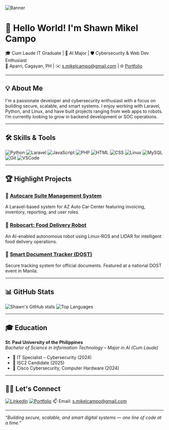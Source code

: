 ![Banner](https://raw.githubusercontent.com/shawnnotshown/ShawnCampo-Portfolio/main/assets/banner.png) <!-- Optional: Use a real image URL -->

# 👋 Hello World! I'm Shawn Mikel Campo

🎓 Cum Laude IT Graduate | 🧠 AI Major | 🛡️ Cybersecurity & Web Dev Enthusiast  
📍 Aparri, Cagayan, PH | ✉️ s.mikelcampo@gmail.com | 🌐 [Portfolio](https://shawnnotshown.github.io/ShawnCampo-Portfolio/)

---

## 💡 About Me

I'm a passionate developer and cybersecurity enthusiast with a focus on building secure, scalable, and smart systems. I enjoy working with Laravel, Python, and Linux, and have built projects ranging from web apps to robots. I’m currently looking to grow in backend development or SOC operations.

---

## 🛠️ Skills & Tools

![Python](https://img.shields.io/badge/-Python-333?style=flat&logo=python)
![Laravel](https://img.shields.io/badge/-Laravel-333?style=flat&logo=laravel)
![JavaScript](https://img.shields.io/badge/-JavaScript-333?style=flat&logo=javascript)
![PHP](https://img.shields.io/badge/-PHP-333?style=flat&logo=php)
![HTML](https://img.shields.io/badge/-HTML-333?style=flat&logo=html5)
![CSS](https://img.shields.io/badge/-CSS-333?style=flat&logo=css3)
![Linux](https://img.shields.io/badge/-Linux-333?style=flat&logo=linux)
![MySQL](https://img.shields.io/badge/-MySQL-333?style=flat&logo=mysql)
![Git](https://img.shields.io/badge/-Git-333?style=flat&logo=git)
![VSCode](https://img.shields.io/badge/-VSCode-333?style=flat&logo=visual-studio-code)

---

## 🏆 Highlight Projects

### 🔹 [Autocare Suite Management System](https://github.com/shawnnotshown/autocare-suite)
A Laravel-based system for AZ Auto Car Center featuring invoicing, inventory, reporting, and user roles.

### 🔹 [Robocart: Food Delivery Robot](https://github.com/shawnnotshown/robocart)
An AI-enabled autonomous robot using Linux-ROS and LIDAR for intelligent food delivery operations.

### 🔹 [Smart Document Tracker (DOST)](https://github.com/shawnnotshown/dost-doc-tracker)
Secure tracking system for official documents. Featured at a national DOST event in Manila.

---

## 📊 GitHub Stats

![Shawn's GitHub stats](https://github-readme-stats.vercel.app/api?username=shawnnotshown&show_icons=true&theme=default)
![Top Languages](https://github-readme-stats.vercel.app/api/top-langs/?username=shawnnotshown&layout=compact)

---

## 🎓 Education

**St. Paul University of the Philippines**  
_Bachelor of Science in Information Technology – Major in AI (Cum Laude)_

- 🧾 IT Specialist – Cybersecurity (2024)
- 🧾 ISC2 Candidate (2025)
- 🧾 Cisco Cybersecurity, Computer Hardware (2024)

---

## 🧑‍💼 Let's Connect

[![LinkedIn](https://img.shields.io/badge/-LinkedIn-0077B5?style=flat&logo=linkedin)](https://linkedin.com/in/your-profile) <!-- replace if you have one -->
[![Portfolio](https://img.shields.io/badge/-Portfolio-333?style=flat&logo=githubpages)](https://shawnnotshown.github.io/ShawnCampo-Portfolio/)
📫 Email: s.mikelcampo@gmail.com  

---

_“Building secure, scalable, and smart digital systems — one line of code at a time.”_
